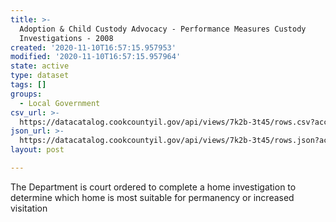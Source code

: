 ```yaml
---
title: >-
  Adoption & Child Custody Advocacy - Performance Measures Custody
  Investigations - 2008
created: '2020-11-10T16:57:15.957953'
modified: '2020-11-10T16:57:15.957964'
state: active
type: dataset
tags: []
groups:
  - Local Government
csv_url: >-
  https://datacatalog.cookcountyil.gov/api/views/7k2b-3t45/rows.csv?accessType=DOWNLOAD
json_url: >-
  https://datacatalog.cookcountyil.gov/api/views/7k2b-3t45/rows.json?accessType=DOWNLOAD
layout: post

---
```

The Department is court ordered to complete a home investigation to determine which home is most suitable for permanency or increased visitation
